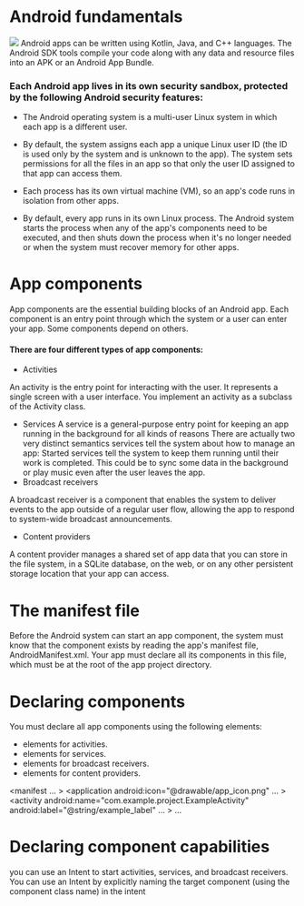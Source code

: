 # Android fundamentals
![](https://1.bp.blogspot.com/-LgTa-xDiknI/X4EflN56boI/AAAAAAAAPuk/24YyKnqiGkwRS9-_9suPKkfsAwO4wHYEgCLcBGAsYHQ/s0/image9.png)
Android apps can be written using Kotlin, Java, and C++ languages. The Android SDK tools compile your code along with any data and resource files into an APK or an Android App Bundle.
### Each Android app lives in its own security sandbox, protected by the following Android security features:
* The Android operating system is a multi-user Linux system in which each app is a different user.

* By default, the system assigns each app a unique Linux user ID (the ID is used only by the system and is unknown to the app). The system sets permissions for all the files in an app so that only the user ID assigned to that app can access them.
* Each process has its own virtual machine (VM), so an app's code runs in isolation from other apps.
* By default, every app runs in its own Linux process. The Android system starts the process when any of the app's components need to be executed, and then shuts down the process when it's no longer needed or when the system must recover memory for other apps.

# App components

App components are the essential building blocks of an Android app. Each component is an entry point through which the system or a user can enter your app. Some components depend on others.

#### There are four different types of app components:

* Activities

An activity is the entry point for interacting with the user. It represents a single screen with a user interface. 
You implement an activity as a subclass of the Activity class. 
* Services
A service is a general-purpose entry point for keeping an app running in the background for all kinds of reasons
There are actually two very distinct semantics services tell the system about how to manage an app: Started services tell the system to keep them running until their work is completed. This could be to sync some data in the background or play music even after the user leaves the app. 
* Broadcast receivers

A broadcast receiver is a component that enables the system to deliver events to the app outside of a regular user flow, allowing the app to respond to system-wide broadcast announcements.
* Content providers

A content provider manages a shared set of app data that you can store in the file system, in a SQLite database, on the web, or on any other persistent storage location that your app can access. 

# The manifest file


Before the Android system can start an app component, the system must know that the component exists by reading the app's manifest file, AndroidManifest.xml. Your app must declare all its components in this file, which must be at the root of the app project directory.
# Declaring components

You must declare all app components using the following elements:

* <activity> elements for activities.
* <service> elements for services.
* <receiver> elements for broadcast receivers.
* <provider> elements for content providers.


<?xml version="1.0" encoding="utf-8"?>
<manifest ... >
    <application android:icon="@drawable/app_icon.png" ... >
        <activity android:name="com.example.project.ExampleActivity"
                  android:label="@string/example_label" ... >
        </activity>
        ...
    </application>
</manifest>


# Declaring component capabilities
you can use an Intent to start activities, services, and broadcast receivers. You can use an Intent by explicitly naming the target component (using the component class name) in the intent